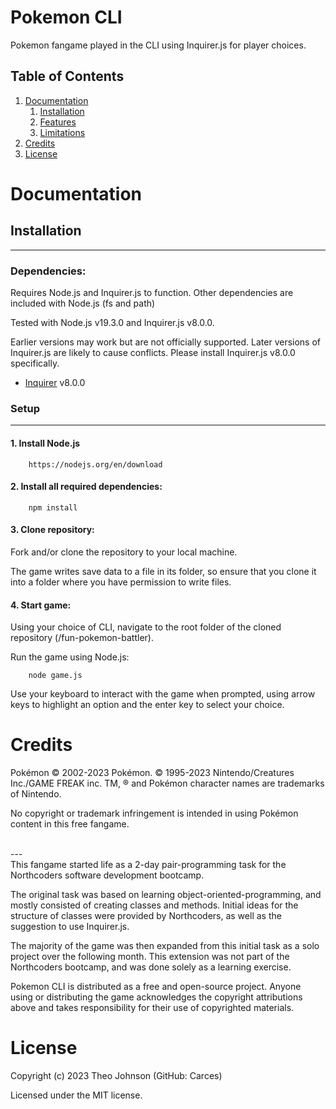 # Pokemon CLI

Pokemon fangame played in the CLI using Inquirer.js for player choices.

## Table of Contents

1.  [Documentation](#documentation)
    1.  [Installation](#installation)
    2.  [Features](#features)
    3.  [Limitations](#limitations)
2.  [Credits](#credits)
3.  [License](#license)

# Documentation

## Installation

---

### Dependencies:

Requires Node.js and Inquirer.js to function.
Other dependencies are included with Node.js (fs and path)

Tested with Node.js v19.3.0 and Inquirer.js v8.0.0. 

Earlier versions may work but are not officially supported.
Later versions of Inquirer.js are likely to cause conflicts. Please install Inquirer.js v8.0.0 specifically.

- [Inquirer](https://github.com/SBoudrias/Inquirer.js) v8.0.0

### Setup

---

#### 1. Install Node.js

        https://nodejs.org/en/download

#### 2. Install all required dependencies:

        npm install

#### 3. Clone repository:

Fork and/or clone the repository to your local machine.

The game writes save data to a file in its folder, so ensure that you clone it into a folder where you have permission to write files.

#### 4. Start game:

Using your choice of CLI, navigate to the root folder of the cloned repository (/fun-pokemon-battler).

Run the game using Node.js:

        node game.js
        
Use your keyboard to interact with the game when prompted, using arrow keys to highlight an option and the enter key to select your choice.

# Credits

Pokémon © 2002-2023 Pokémon. © 1995-2023 Nintendo/Creatures Inc./GAME FREAK inc. TM, ® and Pokémon character names are trademarks of Nintendo.

No copyright or trademark infringement is intended in using Pokémon content in this free fangame.

<br>
---
<br>
This fangame started life as a 2-day pair-programming task for the Northcoders software development bootcamp.

The original task was based on learning object-oriented-programming, and mostly consisted of creating classes and methods.
Initial ideas for the structure of classes were provided by Northcoders, as well as the suggestion to use Inquirer.js.

The majority of the game was then expanded from this initial task as a solo project over the following month.
This extension was not part of the Northcoders bootcamp, and was done solely as a learning exercise.

Pokemon CLI is distributed as a free and open-source project.
Anyone using or distributing the game acknowledges the copyright attributions above and takes responsibility for their use of copyrighted materials.

# License

Copyright (c) 2023 Theo Johnson (GitHub: Carces)

Licensed under the MIT license.
